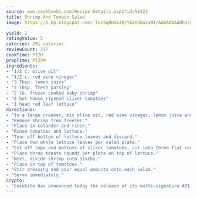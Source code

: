 ```yaml
---
source: www.cookbooks.com/Recipe-Details.aspx?id=51422
title: Shrimp And Tomato Salad
image: https://1.bp.blogspot.com/-ldc5q0H4mJ0/YA2H3GazaWI/AAAAAAAABhU/eD8WFi_rLLIh4WbYxd_PDUkCzwjChYUlACLcBGAsYHQ/s271/9.png

yield: 2
ratingValue: 5
calories: 291 calories
reviewCount: 317
cookTime: PT2H
prepTime: PT25M
ingredients:
- "1/2 c. olive oil"
- "1/2 c. red wine vinegar"
- "3 Tbsp. lemon juice"
- "5 Tbsp. fresh parsley"
- "2 lb. frozen cooked baby shrimp"
- "6 hot house ripened slicer tomatoes"
- "1 head red leaf lettuce"
directions:
- "In a large creamer, mix olive oil, red wine vinegar, lemon juice and parsley, set aside for flavors to blend."
- "Remove shrimp from freezer."
- "Place in colander and rinse."
- "Rinse tomatoes and lettuce."
- "Tear off bottom of lettuce leaves and discard."
- "Place two whole lettuce leaves per salad plate."
- "Cut off tops and bottoms of slicer tomatoes, cut into three flat rounds."
- "Place three tomato rounds per plate on top of lettuce."
- "Next, divide shrimp into sixths."
- "Place on top of tomatoes."
- "Stir dressing and pour equal amounts onto each salad."
- "Serve immediately."
crypto:
- "Coinkite has announced today the release of its multi-signature API and Co-sign Pages, giving users the first Bitcoin platform of its kind to support M-of-15 signatures."
---
```

